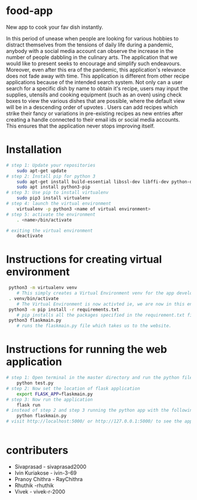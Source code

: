 # food-app

New app to cook your fav dish instantly.

In this period of unease when people are looking for various hobbies to distract themselves from the tensions of daily life during a pandemic, anybody with a social media account can observe the increase in the number of people dabbling in the culinary arts. The application that we would like to present seeks to encourage and simplify such endeavours. Moreover, even after this era of the pandemic, this application's relevance does not fade away with time. 
This application is different from other recipe applications because of the intended search system. Not only can a user search for a specific dish by name to obtain it's recipe, users may input the supplies, utensils and cooking equipment (such as an oven) using check boxes to view the various dishes that are possible, where the default view will be in a descending order of upvotes . Users can add recipes which strike their fancy or variations in pre-existing recipes as new entries after creating a handle connected to their email ids or social media accounts. This ensures that the application never stops improving itself.

# Installation

```bash
# step 1: Update your repositories
	sudo apt-get update
# step 2: Install pip for python 3
	sudo apt-get install build-essential libssl-dev libffi-dev python-dev
	sudo apt install python3-pip
# step 3: Use pip to install virtualenv
	sudo pip3 install virtualenv
# step 4: launch the virtual environment
	virtualenv -p python3 <name of virtual environment>
# step 5: activate the environment
	. <name>/bin/activate

# exiting the virtual environment
	deactivate
```

# Instructions for creating virtual environment

```bash	
 python3 -m virtualenv venv
	# This simply creates a Virtual Environment venv for the app development.
 . venv/bin/activate
	# The Virtual Environment is now activted ie, we are now in this environment.
 python3 -m pip install -r requirements.txt
	# pip installs all the packages specified in the requirement.txt file
 python3 flaskmain.py
	# runs the flaskmain.py file which takes us to the website.
```

# Instructions for running the web application

```bash
# step 1: Open terminal in the master directory and run the python file 'seed.py'
	python test.py
# step 2: Now set the location of flask application
	export FLASK_APP=flaskmain.py
# step 3: Now run the application
	flask run
# instead of step 2 and step 3 running the python app with the following command will also work
	python flaskmain.py
# visit http://localhost:5000/ or http://127.0.0.1:5000/ to see the application running
		
```

# contributers

* Sivaprasad - sivaprasad2000
* Ivin Kuriakose - ivin-3-69
* Pranoy Chithra - RayChithra
* Rhuthik -rhuthik
* Vivek - vivek-r-2000

